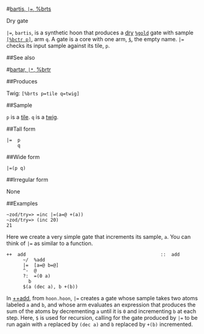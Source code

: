 #[bartis, `|=`, %brts](#brts)

Dry gate

`|=`, `bartis`, is a synthetic hoon that produces a [dry]() [`%gold`]() gate with sample [`[%bctr p]`](), arm `q`. A gate is a core with one arm, [`$`](), the empty name. `|=` checks its input sample against its tile, `p`.

##See also

#[bartar, `|*`, %brtr](#brtr)

##Produces

Twig: `[%brts p=tile q=twig]`

##Sample

`p` is a [tile]().
`q` is a [twig]().

##Tall form

    |=  p
        q

##Wide form

    |=(p q)

##Irregular form

None

##Examples

    ~zod/try=> =inc |=(a=@ +(a))
    ~zod/try=> (inc 20)
    21

Here we create a very simple gate that increments its sample, `a`. You can think of `|=` as similar to a function.

```
++  add                                                 ::  add
      ~/  %add
      |=  [a=@ b=@]
      ^-  @
      ?:  =(0 a)
        b
      $(a (dec a), b +(b))
```

In [++add](), from `hoon.hoon`, `|=` creates a gate whose sample takes two atoms labeled `a` and `b`, and whose arm evaluates an expression that produces the sum of the atoms by decrementing `a` until it is `0` and incrementing `b` at each step. Here, `$` is used for recursion, calling for the gate produced by `|=` to be run again with `a` replaced by `(dec a)` and `b` replaced by `+(b)` incremented.

